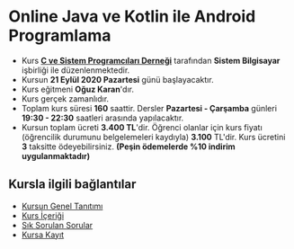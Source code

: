 # Online Java ve Kotlin ile Android Programlama

+ Kurs [__C ve Sistem Programcıları Derneği__](http://www.csystem.org/) tarafından __Sistem Bilgisayar__ işbirliği ile düzenlenmektedir.
+ Kursun __21 Eylül 2020 Pazartesi__ günü başlayacaktır.
+ Kurs eğitmeni __Oğuz Karan__'dır.
+ Kurs gerçek zamanlıdır.
+ Toplam kurs süresi __160__ saattir. Dersler __Pazartesi - Çarşamba__ günleri __19:30 - 22:30__ saatleri arasında yapılacaktır.
+ Kursun toplam ücreti __3.400 TL__'dir. Öğrenci olanlar için kurs fiyatı (öğrencilik durumunu belgelemeleri kaydıyla) __3.100__ TL'dir. Kurs ücretini __3__ taksitte ödeyebilirsiniz. __(Peşin ödemelerde %10 indirim uygulanmaktadır)__

## Kursla ilgili bağlantılar
+ [Kursun Genel Tanıtımı](https://github.com/CSD-1993/Online_Java_ve_Kotlin_ile_Android_Programlama/blob/master/kurs_tanitimi.md)
+ [Kurs İçeriği](https://github.com/CSD-1993/Online_Java_ve_Kotlin_ile_Android_Programlama/blob/master/kurs_programi.md)
+ [Sık Sorulan Sorular](https://github.com/CSD-1993/Online_Java_ve_Kotlin_ile_Android_Programlama/blob/master/sss.md)
+ [Kursa Kayıt](https://us02web.zoom.us/meeting/register/tZEkdeqoqTsoE9QSbhwQHKs12g8RTE3Oiz9n)
